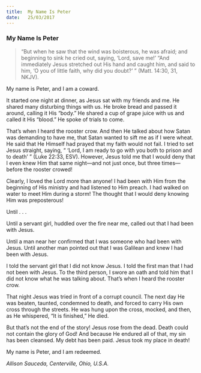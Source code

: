 ```yaml
---
title:  My Name Is Peter
date:   25/03/2017
---
```


### My Name Is Peter

> <p></p>
> “But when he saw that the wind was boisterous, he was afraid; and beginning to sink he cried out, saying, ‘Lord, save me!’ “And immediately Jesus stretched out His hand and caught him, and said to him, ‘O you of little faith, why did you doubt?’ ” (Matt. 14:30, 31, NKJV).

My name is Peter, and I am a coward.

It started one night at dinner, as Jesus sat with my friends and me. He shared many disturbing things with us. He broke bread and passed it around, calling it His “body.” He shared a cup of grape juice with us and called it His “blood.” He spoke of trials to come.

That’s when I heard the rooster crow.
And then He talked about how Satan was demanding to have me, that Satan wanted to sift me as if I were wheat. He said that He Himself had prayed that my faith would not fail. I tried to set Jesus straight, saying, “ ‘Lord, I am ready to go with you both to prison and to death’ ” (Luke 22:33, ESV). However, Jesus told me that I would deny that I even knew Him that same night—and not just once, but three times—before the rooster crowed!

Clearly, I loved the Lord more than anyone! I had been with Him from the beginning of His ministry and had listened to Him preach. I had walked on water to meet Him during a storm! The thought that I would deny knowing Him was preposterous!

Until . . .

Until a servant girl, huddled over the fire near me, called out that I had been with Jesus.

Until a man near her confirmed that I was someone who had been with Jesus. Until another man pointed out that I was Galilean and knew I had been with Jesus.

I told the servant girl that I did not know Jesus. I told the first man that I had not been with Jesus. To the third person, I swore an oath and told him that I did not know what he was talking about. That’s when I heard the rooster crow.

That night Jesus was tried in front of a corrupt council. The next day He was beaten, taunted, condemned to death, and forced to carry His own cross through the streets. He was hung upon the cross, mocked, and then, as He whispered, “It is finished,” He died.

But that’s not the end of the story! Jesus rose from the dead. Death could not contain the glory of God! And because He endured all of that, my sin has been cleansed. My debt has been paid. Jesus took my place in death!

My name is Peter, and I am redeemed.

_Allison Sauceda, Centerville, Ohio, U.S.A._